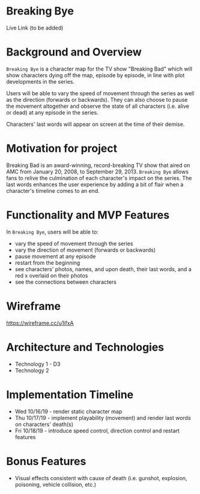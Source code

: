 # Breaking Bye

Live Link (to be added)

# Background and Overview
`Breaking Bye` is a character map for the TV show "Breaking Bad" which will show characters dying off the map, episode by episode, in line with plot developments in the series.

Users will be able to vary the speed of movement through the series as well as the direction (forwards or backwards).  They can also choose to pause the movement altogether and observe the state of all characters (i.e. alive or dead) at any episode in the series.

Characters' last words will appear on screen at the time of their demise.

# Motivation for project
Breaking Bad is an award-winning, record-breaking TV show that aired on AMC from January 20, 2008, to September 29, 2013.  `Breaking Bye` allows fans to relive the culmination of each character's impact on the series.  The last words enhances the user experience by adding a bit of flair when a character's timeline comes to an end.

# Functionality and MVP Features

In `Breaking Bye`, users will be able to:
* vary the speed of movement through the series
* vary the direction of movement (forwards or backwards)
* pause movement at any episode
* restart from the beginning
* see characters' photos, names, and upon death, their last words, and a red x overlaid on their photos
* see the connections between characters

# Wireframe

https://wireframe.cc/u1ifxA
    
# Architecture and Technologies
* Technology 1 - D3
* Technology 2
     

# Implementation Timeline
    
* Wed 10/16/19 - render static character map
* Thu 10/17/19 - implement playability (movement) and render last words on characters' death(s)
* Fri 10/18/19 - introduce speed control, direction control and restart features

# Bonus Features

* Visual effects consistent with cause of death (i.e. gunshot, explosion, poisoning, vehicle collision, etc.)
